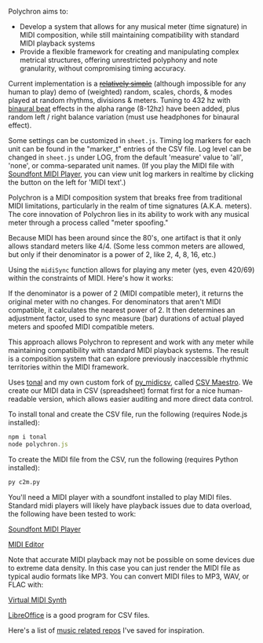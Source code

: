 Polychron aims to:

- Develop a system that allows for any musical meter (time signature) in MIDI composition, while still maintaining compatibility with standard MIDI playback systems
- Provide a flexible framework for creating and manipulating complex metrical structures, offering unrestricted polyphony and note granularity, without compromising timing accuracy.

Current implementation is a [~~relatively simple~~](#players) (although impossible for any human to play) demo of (weighted) random, scales, chords, & modes played at random rhythms, divisions & meters. Tuning to 432 hz with [binaural beat](https://search.brave.com/search?q=how+does+binaural+beats+work&source=web&conversation=80d48ba0c8ba0614ef212e&summary=1) effects in the alpha range (8-12hz) have been added, plus random left / right balance variation (must use headphones for binaural effect).

Some settings can be customized in `sheet.js`. Timing log markers for each unit can be found in the "marker_t" entries of the CSV file. Log level can be changed in `sheet.js` under LOG, from the default 'measure' value to 'all', 'none', or comma-separated unit names. (If you play the MIDI file with [Soundfont MIDI Player](#players), you can view unit log markers in realtime by clicking the button on the left for 'MIDI text'.)

Polychron is a MIDI composition system that breaks free from traditional MIDI limitations, particularly in the realm of time signatures (A.K.A. meters). The core innovation of Polychron lies in its ability to work with any musical meter through a process called "meter spoofing."

Because MIDI has been around since the 80's, one artifact is that it only allows standard meters like 4/4. (Some less common meters are allowed, but only if their denominator is a power of 2, like 2, 4, 8, 16, etc.)

Using the `midiSync` function allows for playing any meter (yes, even 420/69) within the constraints of MIDI. Here's how it works:

If the denominator is a power of 2 (MIDI compatible meter), it returns the original meter with no changes.
For denominators that aren't MIDI compatible, it calculates the nearest power of 2.
It then determines an adjustment factor, used to sync measure (bar) durations of actual played meters and spoofed MIDI compatible meters.

This approach allows Polychron to represent and work with any meter while maintaining compatibility with standard MIDI playback systems. The result is a composition system that can explore previously inaccessible rhythmic territories within the MIDI framework.

Uses [tonal](https://github.com/tonaljs/tonal) and my own custom fork of [py_midicsv](https://github.com/timwedde/py_midicsv), called [CSV Maestro](https://github.com/i1li/csv_maestro). We create our MIDI data in CSV (spreadsheet) format first for a nice human-readable version, which allows easier auditing and more direct data control.

To install tonal and create the CSV file, run the following (requires Node.js installed):
```js
npm i tonal
node polychron.js
```

To create the MIDI file from the CSV, run the following (requires Python installed):
```python
py c2m.py
```
<span id="players">
You'll need a MIDI player with a soundfont installed to play MIDI files. Standard midi players will likely have playback issues due to data overload, the following have been tested to work:

[Soundfont MIDI Player](https://soundfont-midi-player.en.softonic.com)

[MIDI Editor](https://github.com/jingkaimori/midieditor)

Note that accurate MIDI playback may not be possible on some devices due to extreme data density. In this case you can just render the MIDI file as typical audio formats like MP3. You can convert MIDI files to MP3, WAV, or FLAC with:

[Virtual MIDI Synth](https://coolsoft.altervista.org/virtualmidisynth)
</span>


[LibreOffice](https://libreoffice.org/) is a good program for CSV files.

Here's a list of [music related repos](https://github.com/stars/i1li/lists/music) I've saved for inspiration.
